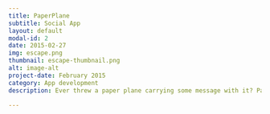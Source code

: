 ```yaml
---
title: PaperPlane
subtitle: Social App
layout: default
modal-id: 2
date: 2015-02-27
img: escape.png
thumbnail: escape-thumbnail.png
alt: image-alt
project-date: February 2015
category: App development
description: Ever threw a paper plane carrying some message with it? PaperPlane lets you do that in style anonymously or with friends! Share your best moments and rarefied discoveries to any place you'd like.

---
```


